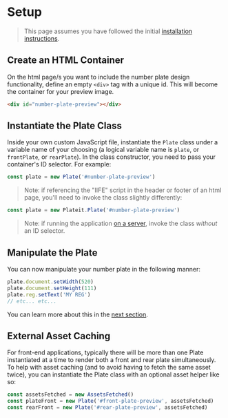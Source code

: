# Setup

>This page assumes you have followed the initial [installation instructions](/installation.md).

## Create an HTML Container

On the html page/s you want to include the number plate design functionality, define an empty `<div>` tag with a unique id. This will become the container for your preview image.

```html
<div id="number-plate-preview"></div>
```

## Instantiate the Plate Class

Inside your own custom JavaScript file, instantiate the `Plate` class under a variable name of your choosing (a logical variable name is `plate`, or `frontPlate`, or `rearPlate`). In the class constructor, you need to pass your container's ID selector. For example:

```javascript
const plate = new Plate('#number-plate-preview')
```

> Note: if referencing the "IIFE" script in the header or footer of an html page, you'll need to invoke the class slightly differently:

```javascript
const plate = new Plateit.Plate('#number-plate-preview')
```

> Note: if running the application [on a server](/server.md), invoke the class *without* an ID selector.

## Manipulate the Plate

You can now manipulate your number plate in the following manner:

```javascript
plate.document.setWidth(520)
plate.document.setHeight(111)
plate.reg.setText('MY REG')
// etc... etc...
```

You can learn more about this in the [next section](/objects.md).

## External Asset Caching

For front-end applications, typically there will be more than one Plate instantiated at a time to render both a front and rear plate simultaneously. To help with asset caching (and to avoid having to fetch the same asset twice), you can instantiate the Plate class with an optional asset helper like so:

```javascript
const assetsFetched = new AssetsFetched()
const plateFront = new Plate('#front-plate-preview', assetsFetched)
const rearFront = new Plate('#rear-plate-preview', assetsFetched)
```